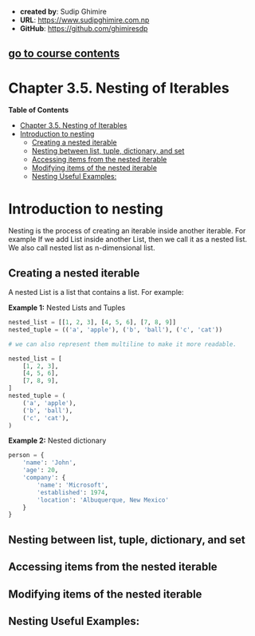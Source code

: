 - **created by**: Sudip Ghimire
- **URL**: https://www.sudipghimire.com.np
- **GitHub**: https://github.com/ghimiresdp

[go to course contents](https://github.com/ghimiresdp/python-level1/)
-----------------------

# Chapter 3.5. Nesting of Iterables

**Table of Contents**
- [Chapter 3.5. Nesting of Iterables](#chapter-35-nesting-of-iterables)
- [Introduction to nesting](#introduction-to-nesting)
    - [Creating a nested iterable](#creating-a-nested-iterable)
    - [Nesting between list, tuple, dictionary, and set](#nesting-between-list-tuple-dictionary-and-set)
    - [Accessing items from the nested iterable](#accessing-items-from-the-nested-iterable)
    - [Modifying items of the nested iterable](#modifying-items-of-the-nested-iterable)
    - [Nesting Useful Examples:](#nesting-useful-examples)

# Introduction to nesting
Nesting is the process of creating an iterable inside another iterable.
For example If we add List inside another List, then we call it as a
nested list. We also call nested list as n-dimensional list.
## Creating a nested iterable
A nested List is a list that contains a list. For example:

**Example 1:** Nested Lists and Tuples
```python
nested_list = [[1, 2, 3], [4, 5, 6], [7, 8, 9]]
nested_tuple = (('a', 'apple'), ('b', 'ball'), ('c', 'cat'))

# we can also represent them multiline to make it more readable.

nested_list = [
    [1, 2, 3],
    [4, 5, 6],
    [7, 8, 9],
]
nested_tuple = (
    ('a', 'apple'),
    ('b', 'ball'),
    ('c', 'cat'),
)

```
**Example 2:** Nested dictionary
```python
person = {
    'name': 'John',
    'age': 20,
    'company': {
        'name': 'Microsoft',
        'established': 1974,
        'location': 'Albuquerque, New Mexico'
    }
}
```

## Nesting between list, tuple, dictionary, and set

## Accessing items from the nested iterable

## Modifying items of the nested iterable


## Nesting Useful Examples:
